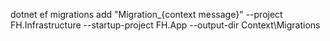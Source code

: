 dotnet ef migrations add "Migration_{context message}" --project FH.Infrastructure --startup-project FH.App --output-dir Context\Migrations